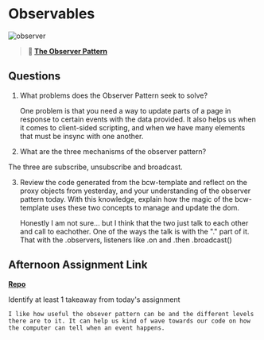# Observables

![observer](https://bcw.blob.core.windows.net/public/img/journals/8014045611652045)

> **📖 [The Observer Pattern](https://codeworksacademy.com/fs-student-guide/resources/wk3/04-Observer-Pattern)**

## Questions

1. What problems does the Observer Pattern seek to solve?

    One problem is that you need a way to update parts of a page in response to certain events with the data provided. It also helps us when it comes to client-sided scripting, and when we have many elements that must be insync with one another.

2. What are the three mechanisms of the observer pattern?

 The three are subscribe, unsubscribe and broadcast.

3. Review the code generated from the bcw-template and reflect on the proxy objects from yesterday, and your understanding of the observer pattern today. With this knowledge, explain how the magic of the bcw-template uses these two concepts to manage and update the dom.

    Honestly I am not sure... but I think that the two just talk to each other and call to eachother. One of the ways the talk is with the "." part of it. That with the .observers, listeners like .on and .then .broadcast()

## Afternoon Assignment Link

**[Repo](https://github.com/autumnlay/sporting-goods-mvc.git)**

Identify at least 1 takeaway from today's assignment

    I like how useful the obsever pattern can be and the different levels there are to it. It can help us kind of wave towards our code on how the computer can tell when an event happens.  